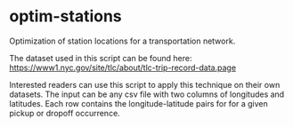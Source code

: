 # optim-stations
Optimization of station locations for a transportation network.

The dataset used in this script can be found here:
https://www1.nyc.gov/site/tlc/about/tlc-trip-record-data.page

Interested readers can use this script to apply this technique on their own datasets. The input can be any csv file with two columns of longitudes and latitudes. Each row contains the longitude-latitude pairs for for a given pickup or dropoff occurrence. 
